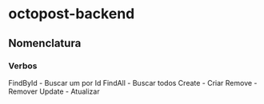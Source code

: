 # octopost-backend


## Nomenclatura
### Verbos

FindById - Buscar um por Id
FindAll - Buscar todos
Create - Criar
Remove - Remover
Update - Atualizar